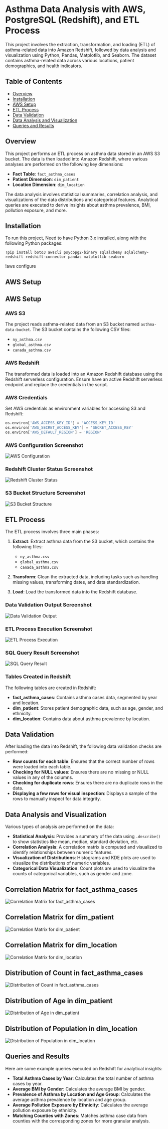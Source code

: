 # Asthma Data Analysis with AWS, PostgreSQL (Redshift), and ETL Process

This project involves the extraction, transformation, and loading (ETL) of asthma-related data into Amazon Redshift, followed by data analysis and visualization using Python, Pandas, Matplotlib, and Seaborn. The dataset contains asthma-related data across various locations, patient demographics, and health indicators.

## Table of Contents

- [Overview](#overview)
- [Installation](#installation)
- [AWS Setup](#aws-setup)
- [ETL Process](#etl-process)
- [Data Validation](#data-validation)
- [Data Analysis and Visualization](#data-analysis-and-visualization)
- [Queries and Results](#queries-and-results)

## Overview

This project performs an ETL process on asthma data stored in an AWS S3 bucket. The data is then loaded into Amazon Redshift, where various analyses are performed on the following key dimensions:
- **Fact Table**: `fact_asthma_cases`
- **Patient Dimension**: `dim_patient`
- **Location Dimension**: `dim_location`

The data analysis involves statistical summaries, correlation analysis, and visualizations of the data distributions and categorical features. Analytical queries are executed to derive insights about asthma prevalence, BMI, pollution exposure, and more.

## Installation

To run this project, Need to have Python 3.x installed, along with the following Python packages:

```
!pip install boto3 awscli psycopg2-binary sqlalchemy sqlalchemy-redshift redshift-connector pandas matplotlib seaborn
```
!aws configure

## AWS Setup
## AWS Setup

### AWS S3

The project reads asthma-related data from an S3 bucket named `asthma-data-bucket`. The S3 bucket contains the following CSV files:

- `ny_asthma.csv`
- `global_asthma.csv`
- `canada_asthma.csv`

### AWS Redshift

The transformed data is loaded into an Amazon Redshift database using the Redshift serverless configuration. Ensure have an active Redshift serverless endpoint and replace the credentials in the script.

### AWS Credentials

Set AWS credentials as environment variables for accessing S3 and Redshift:

```python
os.environ['AWS_ACCESS_KEY_ID'] = 'ACCESS_KEY_ID'
os.environ['AWS_SECRET_ACCESS_KEY'] = 'SECRET_ACCESS_KEY'
os.environ['AWS_DEFAULT_REGION'] = 'REGION'
```

### AWS Configuration Screenshot
![AWS Configuration](images/aws_configuration.jpg "AWS CLI Configuration")
### Redshift Cluster Status Screenshot
![Redshift Cluster Status](images/redshift_cluster_status.jpg "Redshift Cluster Status")
### S3 Bucket Structure Screenshot
![S3 Bucket Structure](images/s3_bucket_structure.jpg "S3 Bucket Structure with Asthma Data")

## ETL Process

The ETL process involves three main phases:

1. **Extract**: Extract asthma data from the S3 bucket, which contains the following files:
   - `ny_asthma.csv`
   - `global_asthma.csv`
   - `canada_asthma.csv`
   
2. **Transform**: Clean the extracted data, including tasks such as handling missing values, transforming dates, and data standardization.

3. **Load**: Load the transformed data into the Redshift database.

### Data Validation Output Screenshot
![Data Validation Output](images/data_validation_output.jpg "Data Validation Checks in Redshift")
### ETL Process Execution Screenshot
![ETL Process Execution](images/etl_process_execution.jpg "ETL Script Running Successfully")
### SQL Query Result Screenshot
![SQL Query Result](images/sql_query_result.jpg "Asthma Cases by Year - Redshift Query")

### Tables Created in Redshift

The following tables are created in Redshift:

- **fact_asthma_cases**: Contains asthma cases data, segmented by year and location.
- **dim_patient**: Stores patient demographic data, such as age, gender, and ethnicity.
- **dim_location**: Contains data about asthma prevalence by location.

## Data Validation

After loading the data into Redshift, the following data validation checks are performed:

- **Row counts for each table**: Ensures that the correct number of rows were loaded into each table.
- **Checking for NULL values**: Ensures there are no missing or NULL values in any of the columns.
- **Checking for duplicate rows**: Ensures there are no duplicate rows in the data.
- **Displaying a few rows for visual inspection**: Displays a sample of the rows to manually inspect for data integrity.

## Data Analysis and Visualization

Various types of analysis are performed on the data:

- **Statistical Analysis**: Provides a summary of the data using `.describe()` to show statistics like mean, median, standard deviation, etc.
- **Correlation Analysis**: A correlation matrix is computed and visualized to identify relationships between numeric features.
- **Visualization of Distributions**: Histograms and KDE plots are used to visualize the distributions of numeric variables.
- **Categorical Data Visualization**: Count plots are used to visualize the counts of categorical variables, such as gender and zone.


## Correlation Matrix for fact_asthma_cases
![Correlation Matrix for fact_asthma_cases](images/correlation_fact_asthma_cases.png "Correlation Matrix for Fact Asthma Cases")

## Correlation Matrix for dim_patient
![Correlation Matrix for dim_patient](images/correlation_dim_patient.png "Correlation Matrix for Patient Data")

## Correlation Matrix for dim_location
![Correlation Matrix for dim_location](images/correlation_dim_location.png "Correlation Matrix for Location Data")

## Distribution of Count in fact_asthma_cases
![Distribution of Count in fact_asthma_cases](images/distribution_count_fact_asthma_cases.png "Distribution of Count in Fact Asthma Cases")

## Distribution of Age in dim_patient
![Distribution of Age in dim_patient](images/distribution_age_dim_patient.png "Distribution of Age in Patient Data")

## Distribution of Population in dim_location
![Distribution of Population in dim_location](images/distribution_population_dim_location.png "Distribution of Population in Location Data")

## Queries and Results

Here are some example queries executed on Redshift for analytical insights:

- **Total Asthma Cases by Year**: Calculates the total number of asthma cases by year.
- **Average BMI by Gender**: Calculates the average BMI by gender.
- **Prevalence of Asthma by Location and Age Group**: Calculates the average asthma prevalence by location and age group.
- **Average Pollution Exposure by Ethnicity**: Calculates the average pollution exposure by ethnicity.
- **Matching Counties with Zones**: Matches asthma case data from counties with the corresponding zones for more granular analysis.

